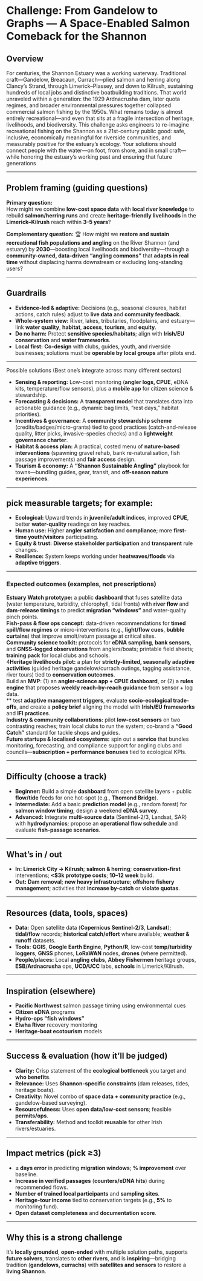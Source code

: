 # Challenge: **From Gandelow to Graphs — A Space-Enabled Salmon Comeback for the Shannon**

## Overview

For centuries, the Shannon Estuary was a working waterway. Traditional craft—Gandelow, Breacaun, Currach—plied salmon and herring along Clancy’s Strand, through Limerick–Plassey, and down to Kilrush, sustaining hundreds of local jobs and distinctive boatbuilding traditions. That world unraveled within a generation: the 1929 Ardnacrusha dam, later quota regimes, and broader environmental pressures together collapsed commercial salmon fishing by the 1950s. What remains today is almost entirely recreational—and even that sits at a fragile intersection of heritage, livelihoods, and biodiversity.  This challenge asks engineers to re-imagine recreational fishing on the Shannon as a 21st-century public good: safe, inclusive, economically meaningful for riverside communities, and measurably positive for the estuary’s ecology. Your solutions should connect people with the water—on foot, from shore, and in small craft—while honoring the estuary’s working past and ensuring that future generations

---

## Problem framing (guiding questions)
**Primary question:**  
How might we combine **low-cost space data** with **local river knowledge** to rebuild **salmon/herring runs** and create **heritage-friendly livelihoods** in the **Limerick–Kilrush** reach within **3–5 years**?

**Complementary question:** 🏆
How might we **restore and sustain recreational fish populations and angling** on the River Shannon (and estuary) by **2030**—boosting local livelihoods and biodiversity—through a **community-owned, data-driven “angling commons”** that **adapts in real time** without displacing harms downstream or excluding long-standing users?

---

## Guardrails
- **Evidence-led & adaptive:** Decisions (e.g., seasonal closures, habitat actions, catch rules) adjust to **live data** and **community feedback**.  
- **Whole-system view:** River, lakes, tributaries, floodplains, and estuary—link **water quality**, **habitat**, **access**, **tourism**, and **equity**.  
- **Do no harm:** Protect **sensitive species/habitats**; align with **Irish/EU conservation** and **water frameworks**.  
- **Local first:** **Co-design** with clubs, guides, youth, and riverside businesses; solutions must be **operable by local groups** after pilots end.

---

Possible solutions (Best one’s integrate across many different sectors)
- **Sensing & reporting:** Low-cost monitoring (**angler logs, CPUE**, eDNA kits, temperature/flow sensors), plus a **mobile app** for citizen science & stewardship.  
- **Forecasting & decisions:** A **transparent model** that translates data into actionable guidance (e.g., dynamic bag limits, “rest days,” habitat priorities).  
- **Incentives & governance:** A **community stewardship scheme** (credits/badges/micro-grants) tied to good practices (catch-and-release quality, litter picks, invasive-species checks) and a **lightweight governance charter**.  
- **Habitat & access plan:** A practical, costed menu of **nature-based interventions** (spawning gravel rehab, bank re-naturalisation, fish passage improvements) and **fair access** design.  
- **Tourism & economy:** A **“Shannon Sustainable Angling”** playbook for towns—bundling guides, gear, transit, and **off-season nature experiences**.

---

## pick measurable targets; for example:
- **Ecological:** Upward trends in **juvenile/adult indices**, improved **CPUE**, better **water-quality** readings on key reaches.  
- **Human use:** Higher **angler satisfaction** and **compliance**; more **first-time youth/visitors** participating.  
- **Equity & trust:** **Diverse stakeholder participation** and **transparent** rule changes.  
- **Resilience:** System keeps working under **heatwaves/floods** via **adaptive triggers**.

---
### Expected outcomes (examples, not prescriptions)
**Estuary Watch prototype:** a public **dashboard** that fuses satellite data (water temperature, turbidity, chlorophyll, tidal fronts) with **river flow** and **dam-release timings** to predict **migration “windows”** and water-quality pinch points.  
**Fish-pass & flow ops concept:** data-driven recommendations for **timed spill/flow regimes** or micro-interventions (e.g., **light/flow cues**, **bubble curtains**) that improve smolt/return passage at critical sites.  
**Community science toolkit:** protocols for **eDNA sampling**, **bank sensors**, and **GNSS-logged observations** from anglers/boats; printable field sheets; **training pack** for local clubs and schools.  
4**Heritage livelihoods pilot:** a plan for **strictly-limited, seasonally adaptive activities** (guided heritage gandelow/currach outings, tagging assistance, river tours) tied to **conservation outcomes**.  
Build an **MVP**: (1) an **angler-science app + CPUE dashboard**, or (2) a **rules engine** that proposes **weekly reach-by-reach guidance** from sensor + log data.  
** test **adaptive management triggers**, evaluate **socio-ecological trade-offs**, and create a **policy brief** aligning the model with **Irish/EU frameworks** and **IFI practices**.  
**Industry & community collaborations:** pilot **low-cost sensors** on two contrasting reaches; train local clubs to run the system; co-brand a **“Good Catch”** standard for tackle shops and guides.  
**Future startups & localised ecosystems:** spin out a **service** that bundles monitoring, forecasting, and compliance support for angling clubs and councils—**subscription + performance bonuses** tied to ecological KPIs.

---

## Difficulty (choose a track)
- **Beginner:** Build a simple **dashboard** from open satellite layers + public **flow/tide** feeds for one hot-spot (e.g., **Thomond Bridge**).  
- **Intermediate:** Add a basic **prediction model** (e.g., random forest) for **salmon window timing**; design a weekend **eDNA survey**.  
- **Advanced:** Integrate **multi-source data** (Sentinel-2/3, Landsat, SAR) with **hydrodynamics**; propose an **operational flow schedule** and evaluate **fish-passage scenarios**.

---

## What’s in / out
- **In:** **Limerick City → Kilrush**; **salmon & herring**; **conservation-first** interventions; **<$3k prototype costs**; **10–12 week** build.  
- **Out:** **Dam removal**; **new heavy infrastructure**; **offshore fishery management**; activities that **increase by-catch** or **violate quotas**.

---

## Resources (data, tools, spaces)
- **Data:** Open satellite data (**Copernicus Sentinel-2/3**, **Landsat**); **tidal/flow** records; **historical catch/effort** where available; **weather & runoff** datasets.  
- **Tools:** **QGIS**, **Google Earth Engine**, **Python/R**, low-cost **temp/turbidity loggers**, **GNSS** phones, **LoRaWAN** nodes, **drones** (where permitted).  
- **People/places:** Local **angling clubs**, **Abbey Fishermen** heritage groups, **ESB/Ardnacrusha** ops, **UCD/UCC** labs, **schools** in Limerick/Kilrush.

---

## Inspiration (elsewhere)
- **Pacific Northwest** salmon passage timing using environmental cues  
- **Citizen eDNA** programs  
- **Hydro-ops “fish windows”**  
- **Elwha River** recovery monitoring  
- **Heritage-boat ecotourism** models

---

## Success & evaluation (how it’ll be judged)
- **Clarity:** Crisp statement of the **ecological bottleneck** you target and **who benefits**.  
- **Relevance:** Uses **Shannon-specific constraints** (dam releases, tides, heritage boats).  
- **Creativity:** Novel combo of **space data + community practice** (e.g., gandelow-based surveying).  
- **Resourcefulness:** Uses **open data/low-cost sensors**; feasible **permits/ops**.  
- **Transferability:** Method and toolkit **reusable** for other Irish rivers/estuaries.

---

## Impact metrics (pick ≥3)
- **± days error** in predicting **migration windows**; **% improvement** over baseline.  
- **Increase in verified passages** (**counters/eDNA hits**) during recommended flows.  
- **Number of trained local participants** and **sampling sites**.  
- **Heritage-tour income** tied to conservation targets (e.g., **5%** to monitoring fund).  
- **Open dataset completeness** and **documentation score**.

---

## Why this is a strong challenge
It’s **locally grounded**, **open-ended** with multiple solution paths, supports **future solvers**, translates to **other rivers**, and is **inspiring**—bridging tradition (**gandelows, currachs**) with **satellites and sensors** to restore a **living Shannon**.
